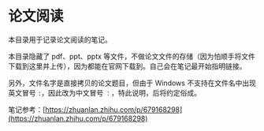 # 论文阅读

本目录用于记录论文阅读的笔记。

本目录隐藏了 pdf、ppt、pptx 等文件，不做论文文件的存储（因为怕顺手将文件下载到这里并上传），因为都能在官网下载到。自己会在笔记最开始指明链接。

另外，文件名字是直接拷贝的论文题目，但由于 Windows 不支持在文件名中出现英文冒号 `:`，因此改为中文冒号 `：`，特此说明，后将约定俗成。

笔记参考：[https://zhuanlan.zhihu.com/p/679168298](https://zhuanlan.zhihu.com/p/679168298)

